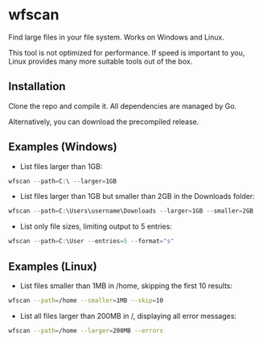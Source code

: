 # wfscan

Find large files in your file system. Works on Windows and Linux.

This tool is not optimized for performance. If speed is important to you, Linux provides many more suitable tools out of the box.

## Installation

Clone the repo and compile it. All dependencies are managed by Go.

Alternatively, you can download the precompiled release.

## Examples (Windows)

- List files larger than 1GB:
```powershell
wfscan --path=C:\ --larger=1GB
```

- List files larger than 1GB but smaller than 2GB in the Downloads folder:
```powershell
wfscan --path=C:\Users\username\Downloads --larger=1GB --smaller=2GB
```
- List only file sizes, limiting output to 5 entries:
```powershell
wfscan --path=C:\User --entries=5 --format="s"
```

## Examples (Linux)
- List files smaller than 1MB in /home, skipping the first 10 results:
```bash
wfscan --path=/home --smaller=1MB --skip=10
```

- List all files larger than 200MB in /, displaying all error messages:
```bash
wfscan --path=/home --larger=200MB --errors
```
